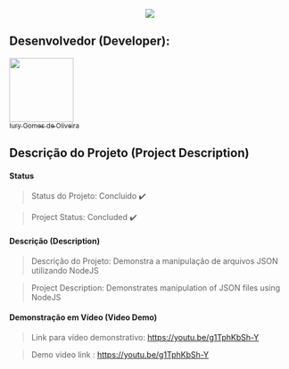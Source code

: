 <p align="center">
  <img src="https://github.com/iurygdeoliveira/Back-End/blob/master/NodeJS/Cidades%20e%20Estados/img/Manipula%C3%A7%C3%A3o%20de%20Arquivos%20JSON.jpg">
</p>

## Desenvolvedor (Developer):

[<img src="https://avatars3.githubusercontent.com/u/30157522?s=460&u=30d3397df3e4655b6fa8047ac27052569cf7db78&v=4" width=115><br><sub>Iury Gomes de Oliveira</sub>](https://github.com/iurygdeoliveira)

## Descrição do Projeto (Project Description)

#### Status

> Status do Projeto: Concluido :heavy_check_mark:

> Project Status: Concluded :heavy_check_mark:

#### Descrição (Description)

> Descrição do Projeto: Demonstra a manipulação de arquivos JSON utilizando NodeJS

> Project Description: Demonstrates manipulation of JSON files using NodeJS

#### Demonstração em Vídeo (Video Demo)

> Link para vídeo demonstrativo: https://youtu.be/g1TphKbSh-Y

> Demo video link : https://youtu.be/g1TphKbSh-Y
